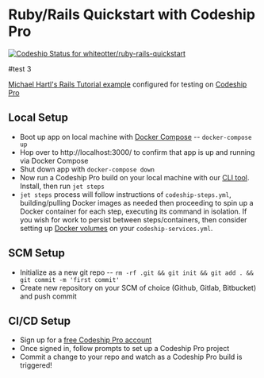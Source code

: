 # Ruby/Rails Quickstart with Codeship Pro
[ ![Codeship Status for whiteotter/ruby-rails-quickstart](https://app.codeship.com/projects/6124df80-b6cd-0135-c039-5e21ca376bff/status?branch=master)](https://app.codeship.com/projects/258703)

#test 3

[Michael Hartl's Rails Tutorial example](https://www.railstutorial.org/) configured for testing on [Codeship Pro](https://codeship.com/features/pro)

## Local Setup
- Boot up app on local machine with [Docker Compose](https://docs.docker.com/compose/gettingstarted/) -- `docker-compose up`
- Hop over to http://localhost:3000/ to confirm that app is up and running via Docker Compose
- Shut down app with `docker-compose down`
- Now run a Codeship Pro build on your local machine with our [CLI tool](https://documentation.codeship.com/pro/builds-and-configuration/cli/). Install, then run `jet steps`
- `jet steps` process will follow instructions of `codeship-steps.yml`, building/pulling Docker images as needed then proceeding to spin up a Docker container for each step, executing its command in isolation. If you wish for work to persist between steps/containers, then consider setting up [Docker volumes](https://documentation.codeship.com/pro/builds-and-configuration/docker-volumes/) on your `codeship-services.yml`.

## SCM Setup
- Initialize as a new git repo -- `rm -rf .git && git init && git add . && git commit -m 'first commit'`
- Create new repository on your SCM of choice (Github, Gitlab, Bitbucket) and push commit

## CI/CD Setup
- Sign up for a [free Codeship Pro account](https://codeship.com/features/pro)
- Once signed in, follow prompts to set up a Codeship Pro project
- Commit a change to your repo and watch as a Codeship Pro build is triggered!
